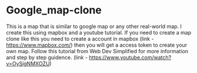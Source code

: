 # Google_map-clone
This is a map that is similar to google map or any other real-world map. I create this using mapbox and a youtube tutorial.
If you need to create a map clone like this you need to create a account in mapbox (link - https://www.mapbox.com/) then you will get a access token to create your own map.
Follow this tutorial from Web Dev Simplified for more information and step by step guidence. (link - https://www.youtube.com/watch?v=OySigNMXOZU)
